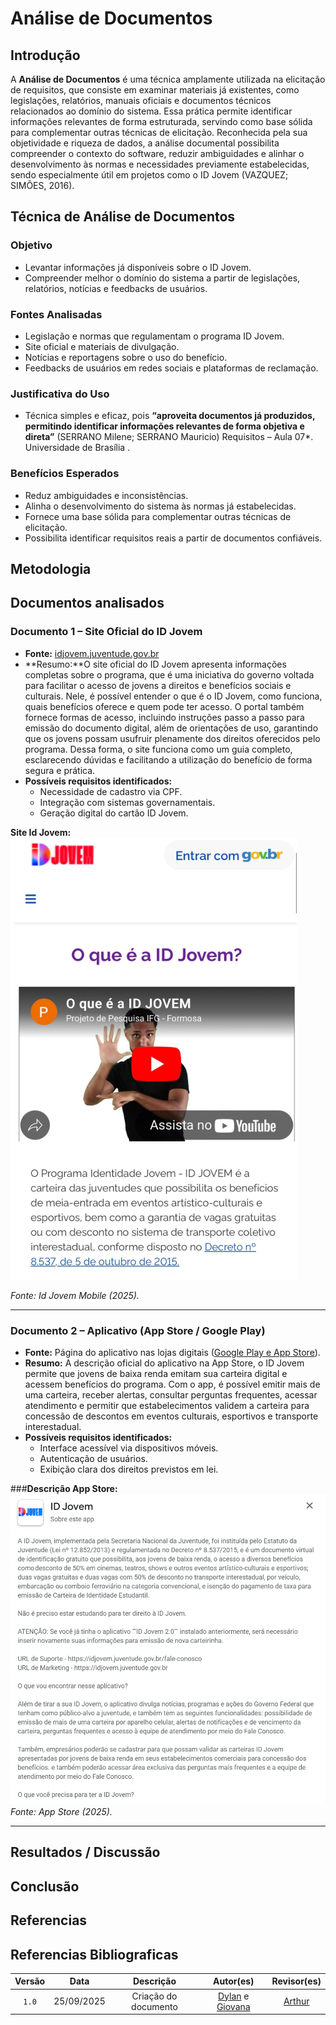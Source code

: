 # Análise de Documentos

## Introdução

A **Análise de Documentos** é uma técnica amplamente utilizada na elicitação de requisitos, que consiste em examinar materiais já existentes, como legislações, relatórios, manuais oficiais e documentos técnicos relacionados ao domínio do sistema. Essa prática permite identificar informações relevantes de forma estruturada, servindo como base sólida para complementar outras técnicas de elicitação. Reconhecida pela sua objetividade e riqueza de dados, a análise documental possibilita compreender o contexto do software, reduzir ambiguidades e alinhar o desenvolvimento às normas e necessidades previamente estabelecidas, sendo especialmente útil em projetos como o ID Jovem (VAZQUEZ; SIMÕES, 2016).

## Técnica de Análise de Documentos

### Objetivo  
- Levantar informações já disponíveis sobre o ID Jovem.  
- Compreender melhor o domínio do sistema a partir de legislações, relatórios, notícias e feedbacks de usuários.  

### Fontes Analisadas  
- Legislação e normas que regulamentam o programa ID Jovem.  
- Site oficial e materiais de divulgação.  
- Notícias e reportagens sobre o uso do benefício.  
- Feedbacks de usuários em redes sociais e plataformas de reclamação.  

### Justificativa do Uso  
- Técnica simples e eficaz, pois **“aproveita documentos já produzidos, permitindo identificar informações relevantes de forma objetiva e direta”** (SERRANO Milene; SERRANO Mauricio) Requisitos – Aula 07*. Universidade de Brasília .  

### Benefícios Esperados  
- Reduz ambiguidades e inconsistências.  
- Alinha o desenvolvimento do sistema às normas já estabelecidas.  
- Fornece uma base sólida para complementar outras técnicas de elicitação.  
- Possibilita identificar requisitos reais a partir de documentos confiáveis. 

## Metodologia



## Documentos analisados

### Documento 1 – Site Oficial do ID Jovem  
- **Fonte:** [idjovem.juventude.gov.br](https://idjovem.juventude.gov.br/)  
- **Resumo:**O site oficial do ID Jovem apresenta informações completas sobre o programa, que é uma iniciativa do governo voltada para facilitar o acesso de jovens a direitos e benefícios sociais e culturais. Nele, é possível entender o que é o ID Jovem, como funciona, quais benefícios oferece e quem pode ter acesso. O portal também fornece formas de acesso, incluindo instruções passo a passo para emissão do documento digital, além de orientações de uso, garantindo que os jovens possam usufruir plenamente dos direitos oferecidos pelo programa. Dessa forma, o site funciona como um guia completo, esclarecendo dúvidas e facilitando a utilização do benefício de forma segura e prática.  
- **Possíveis requisitos identificados:**  
  - Necessidade de cadastro via CPF.  
  - Integração com sistemas governamentais.  
  - Geração digital do cartão ID Jovem.  

**Site Id Jovem:**  
![Descrição sobre o aplicativo Id jovem no Site Id Jovem](../assets/Elicitações/SiteIdJovem.png)

*Fonte: Id Jovem Mobile (2025).*

---

### Documento 2 – Aplicativo (App Store / Google Play)  
- **Fonte:** Página do aplicativo nas lojas digitais ([Google Play e App Store](https://play.google.com/store/apps/details?id=com.idjovem2&hl=pt-BR)).  
- **Resumo:** A descrição oficial do aplicativo na App Store, o ID Jovem permite que jovens de baixa renda emitam sua carteira digital e acessem benefícios do programa. Com o app, é possível emitir mais de uma carteira, receber alertas, consultar perguntas frequentes, acessar atendimento e permitir que estabelecimentos validem a carteira para concessão de descontos em eventos culturais, esportivos e transporte interestadual.
- **Possíveis requisitos identificados:**  
  - Interface acessível via dispositivos móveis.  
  - Autenticação de usuários.  
  - Exibição clara dos direitos previstos em lei.  

###**Descrição App Store:**  
![Descrição sobre o aplicativo Id jovem na App Store](../assets/Elicitações/AppStorePrint.png)
*Fonte: App Store (2025).*


---

## Resultados / Discussão

## Conclusão

## Referencias

## Referencias  Bibliograficas 

| Versão |    Data    |      Descrição       |                        Autor(es)                        |                       Revisor(es)                       |
| :----: | :--------: | :------------------: | :-----------------------------------------------------: | :-----------------------------------------------------: |
| `1.0`  | 25/09/2025 | Criação do documento | [Dylan](https://github.com/dylancavalcante) e [Giovana](https://github.com/GiovanaFontesS)| [Arthur](https://github.com/arthurfernandesj) |
